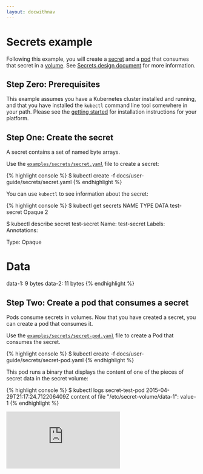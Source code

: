 ```yaml
---
layout: docwithnav
---
```

<!-- BEGIN MUNGE: UNVERSIONED_WARNING -->


<!-- END MUNGE: UNVERSIONED_WARNING -->

# Secrets example

Following this example, you will create a [secret](../secrets.md) and a [pod](../pods.md) that consumes that secret in a [volume](../volumes.md). See [Secrets design document](../../design/secrets.md) for more information. 

## Step Zero: Prerequisites

This example assumes you have a Kubernetes cluster installed and running, and that you have
installed the `kubectl` command line tool somewhere in your path. Please see the [getting
started](../../../docs/getting-started-guides/) for installation instructions for your platform.

## Step One: Create the secret

A secret contains a set of named byte arrays.

Use the [`examples/secrets/secret.yaml`](secret.yaml) file to create a secret:

{% highlight console %}
$ kubectl create -f docs/user-guide/secrets/secret.yaml
{% endhighlight %}

You can use `kubectl` to see information about the secret:

{% highlight console %}
$ kubectl get secrets
NAME          TYPE      DATA
test-secret   Opaque    2

$ kubectl describe secret test-secret
Name:          test-secret
Labels:        <none>
Annotations:   <none>

Type:   Opaque

Data
====
data-1: 9 bytes
data-2: 11 bytes
{% endhighlight %}

## Step Two: Create a pod that consumes a secret

Pods consume secrets in volumes.  Now that you have created a secret, you can create a pod that
consumes it.

Use the [`examples/secrets/secret-pod.yaml`](secret-pod.yaml) file to create a Pod that consumes the secret.

{% highlight console %}
$ kubectl create -f docs/user-guide/secrets/secret-pod.yaml
{% endhighlight %}

This pod runs a binary that displays the content of one of the pieces of secret data in the secret
volume: 

{% highlight console %}
$ kubectl logs secret-test-pod
2015-04-29T21:17:24.712206409Z content of file "/etc/secret-volume/data-1": value-1
{% endhighlight %}


<!-- BEGIN MUNGE: GENERATED_ANALYTICS -->
[![Analytics](https://kubernetes-site.appspot.com/UA-36037335-10/GitHub/docs/user-guide/secrets/README.html?pixel)]()
<!-- END MUNGE: GENERATED_ANALYTICS -->

